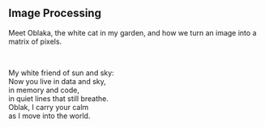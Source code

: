 ## Image Processing
Meet Oblaka, the white cat in my garden, and how we turn an image into a matrix of pixels.

<br />

My white friend of sun and sky:\
Now you live in data and sky,\
in memory and code,\
in quiet lines that still breathe.\
Oblak, I carry your calm\
as I move into the world.
